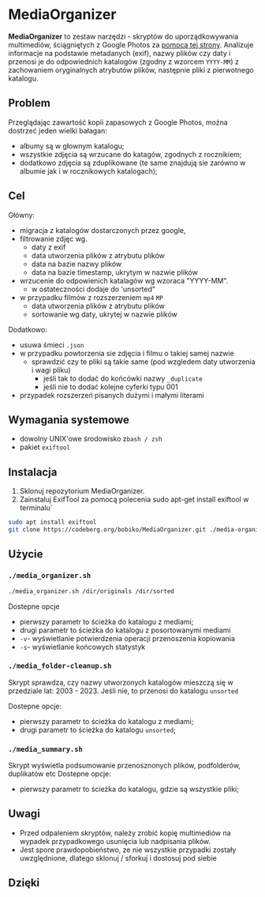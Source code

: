# MediaOrganizer

**MediaOrganizer**  to zestaw narzędzi - skryptów do uporządkowywania multimediów, ściągniętych z Google  Photos za [pomocą tej strony](https://takeout.google.com/). Analizuje informacje na podstawie metadanych (exif), nazwy plików czy daty i przenosi je do odpowiednich katalogów (zgodny z wzorcem `YYYY-MM`) z zachowaniem oryginalnych atrybutów plików, następnie pliki z pierwotnego katalogu.

## Problem

Przeglądając zawartość kopii zapasowych z Google Photos, można dostrzeć jeden wielki bałagan:

- albumy są w głownym katalogu;
- wszystkie zdjęcia są wrzucane do katagów, zgodnych z rocznikiem;
- dodatkowo zdjęcia są zduplikowane (te same znajdują sie zarówno w albumie jak i w rocznikowych katalogach);

## Cel

Główny:

- migracja z katalogów dostarczonych przez google,
- filtrowanie zdjęc wg.
  - daty z exif
  - data utworzenia plików z atrybutu plików
  - data na bazie nazwy plików
  - data na bazie timestamp, ukrytym w nazwie plików
- wrzucenie do odpowienich katalagów wg wzoraca "YYYY-MM".
  - w ostateczności dodaje do 'unsorted"
- w przypadku filmów z rozszerzeniem `mp4` `MP`
  - data utworzenia plików z atrybutu plików
  - sortowanie wg daty, ukrytej w nazwie plików

Dodatkowo:

- usuwa śmieci `.json`
- w przypadku powtorzenia sie zdjęcia i filmu o takiej samej nazwie
  - sprawdzić czy te pliki są takie same (pod wzgledem daty utworzenia i wagi pliku)
    - jeśli tak to dodać do końcówki nazwy `_duplicate`
    - jeśli nie to dodać kolejne cyferki typu 001
- przypadek rozszerzeń pisanych dużymi i małymi literami

## Wymagania systemowe

- dowolny UNIX'owe środowisko z`bash / zsh`
- pakiet `exiftool`


## Instalacja

1. Sklonuj repozytorium MediaOrganizer.
2. Zainstaluj ExifTool za pomocą polecenia sudo apt-get install exiftool w terminalu`

```bash
sudo apt install exiftool
git clone https://codeberg.org/bobiko/MediaOrganizer.git ./media-organizer
```

## Użycie

### `./media_organizer.sh`

```bash
./media_organizer.sh /dir/originals /dir/sorted
```

Dostepne opcje

- pierwszy parametr to ścieżka do katalogu z mediami;
- drugi parametr to ścieżka do katalogu z posortowanymi mediami
- `-v`- wyświetlanie potwierdzenia operacji przenoszenia kopiowania
- `-s`- wyświetlanie końcowych statystyk

### `./media_folder-cleanup.sh`

Skrypt sprawdza, czy nazwy utworzonych katalogów mieszczą się w przedziale lat: 2003 - 2023. Jeśli nie, to przenosi do katalogu `unsorted`

Dostepne opcje:

- pierwszy parametr to ścieżka do katalogu z mediami;
- drugi parametr to ścieżka do katalogu `unsorted`;

### `./media_summary.sh`

Skrypt wyświetla podsumowanie przenosznonych plików, podfolderów, duplikatów etc
Dostepne opcje:

- pierwszy parametr to ścieżka do katalogu, gdzie są wszystkie pliki;

## Uwagi

- Przed odpaleniem skryptów, należy zrobić kopię multimediów na wypadek przypadkowego usunięcia lub nadpisania plików.
- Jest spore prawdopobieństwo, ze nie wszystkie przypadki zostały uwzględnione, dlatego sklonuj / sforkuj  i dostosuj pod siebie

## Dzięki
